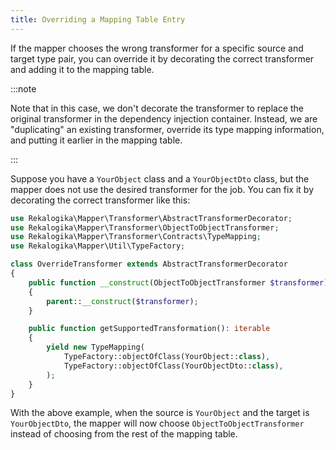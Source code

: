 ```yaml
---
title: Overriding a Mapping Table Entry
---
```


If the mapper chooses the wrong transformer for a specific source and target
type pair, you can override it by decorating the correct transformer and adding
it to the mapping table.

:::note

Note that in this case, we don't decorate the transformer to replace the
original transformer in the dependency injection container. Instead, we are
"duplicating" an existing transformer, override its type mapping information,
and putting it earlier in the mapping table.

:::

Suppose you have a `YourObject` class and a `YourObjectDto` class, but the
mapper does not use the desired transformer for the job. You can fix it by
decorating the correct transformer like this:
    
```php
use Rekalogika\Mapper\Transformer\AbstractTransformerDecorator;
use Rekalogika\Mapper\Transformer\ObjectToObjectTransformer;
use Rekalogika\Mapper\Transformer\Contracts\TypeMapping;
use Rekalogika\Mapper\Util\TypeFactory;

class OverrideTransformer extends AbstractTransformerDecorator
{
    public function __construct(ObjectToObjectTransformer $transformer)
    {
        parent::__construct($transformer);
    }

    public function getSupportedTransformation(): iterable
    {
        yield new TypeMapping(
            TypeFactory::objectOfClass(YourObject::class),
            TypeFactory::objectOfClass(YourObjectDto::class),
        );
    }
}
```

With the above example, when the source is `YourObject` and the target is
`YourObjectDto`, the mapper will now choose `ObjectToObjectTransformer` instead
of choosing from the rest of the mapping table.